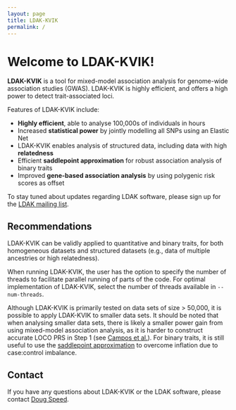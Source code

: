 ```yaml
---
layout: page
title: LDAK-KVIK
permalink: /
---
```


# Welcome to LDAK-KVIK!

**LDAK-KVIK** is a tool for mixed-model association analysis for genome-wide association studies (GWAS). LDAK-KVIK is highly efficient, and offers a high power to detect trait-associated loci.

Features of LDAK-KVIK include:

 - **Highly efficient**, able to analyse 100,000s of individuals in hours
 - Increased **statistical power** by jointly modelling all SNPs using an Elastic Net
 - LDAK-KVIK enables analysis of structured data, including data with high **relatedness**
 - Efficient **saddlepoint approximation** for robust association analysis of binary traits
 - Improved **gene-based association analysis** by using polygenic risk scores as offset

 To stay tuned about updates regarding LDAK software, please sign up for the [LDAK mailing list](https://dougspeed.com/downloads/).

## Recommendations

LDAK-KVIK can be validly applied to quantitative and binary traits, for both homogeneous datasets and structured datasets (e.g., data of multiple ancestries or high relatedness). 

When running LDAK-KVIK, the user has the option to specify the number of threads to facilitate parallel running of parts of the code. For optimal implementation of LDAK-KVIK, select the number of threads available in `--num-threads`.

Although LDAK-KVIK is primarily tested on data sets of size > 50,000, it is possible to apply LDAK-KVIK to smaller data sets. It should be noted that when analysing smaller data sets, there is likely a smaller power gain from using mixed-model association analysis, as it is harder to construct accurate LOCO PRS in Step 1 (see [Campos et al.](https://www.nature.com/articles/s41588-023-01500-0)). For binary traits, it is still useful to use the [saddlepoint approximation](docs/assoc/spa) to overcome inflation due to case:control imbalance. 

## Contact

If you have any questions about LDAK-KVIK or the LDAK software, please contact [Doug Speed](mailto:doug@qgg.au.dk).